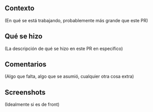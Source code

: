 ## Contexto

(En qué se está trabajando, probablemente más grande que este PR)

## Qué se hizo

(La descripción de qué se hizo en este PR en específico)

## Comentarios

(Algo que falta, algo que se asumió, cualquier otra cosa extra)

## Screenshots

(Idealmente si es de front)
